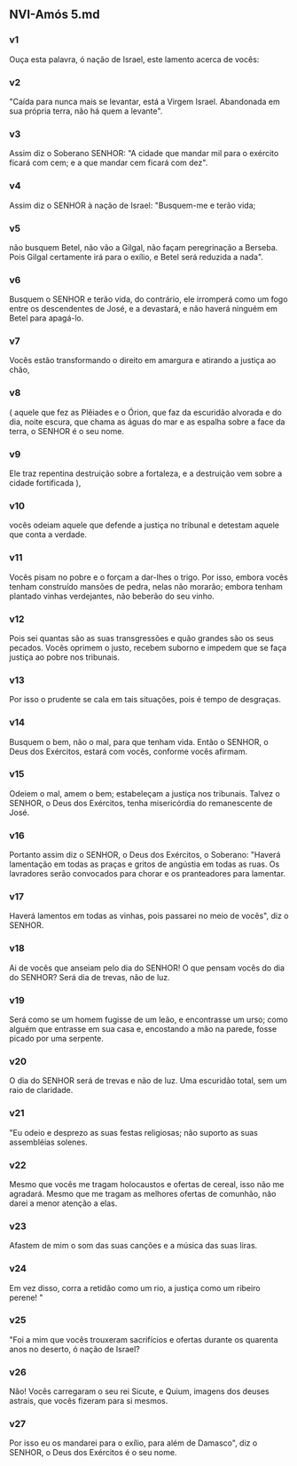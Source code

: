 ## NVI-Amós 5.md
### v1
 Ouça esta palavra, ó nação de Israel, este lamento acerca de vocês:
### v2
 "Caída para nunca mais se levantar, está a Virgem Israel. Abandonada em sua própria terra, não há quem a levante".
### v3
 Assim diz o Soberano SENHOR: "A cidade que mandar mil para o exército ficará com cem; e a que mandar cem ficará com dez".
### v4
 Assim diz o SENHOR à nação de Israel: "Busquem-me e terão vida;
### v5
 não busquem Betel, não vão a Gilgal, não façam peregrinação a Berseba. Pois Gilgal certamente irá para o exílio, e Betel será reduzida a nada".
### v6
 Busquem o SENHOR e terão vida, do contrário, ele irromperá como um fogo entre os descendentes de José, e a devastará, e não haverá ninguém em Betel para apagá-lo.
### v7
 Vocês estão transformando o direito em amargura e atirando a justiça ao chão,
### v8
 ( aquele que fez as Plêiades e o Órion, que faz da escuridão alvorada e do dia, noite escura, que chama as águas do mar e as espalha sobre a face da terra, o SENHOR é o seu nome.
### v9
 Ele traz repentina destruição sobre a fortaleza, e a destruição vem sobre a cidade fortificada ),
### v10
 vocês odeiam aquele que defende a justiça no tribunal e detestam aquele que conta a verdade.
### v11
 Vocês pisam no pobre e o forçam a dar-lhes o trigo. Por isso, embora vocês tenham construído mansões de pedra, nelas não morarão; embora tenham plantado vinhas verdejantes, não beberão do seu vinho.
### v12
 Pois sei quantas são as suas transgressões e quão grandes são os seus pecados. Vocês oprimem o justo, recebem suborno e impedem que se faça justiça ao pobre nos tribunais.
### v13
 Por isso o prudente se cala em tais situações, pois é tempo de desgraças.
### v14
 Busquem o bem, não o mal, para que tenham vida. Então o SENHOR, o Deus dos Exércitos, estará com vocês, conforme vocês afirmam.
### v15
 Odeiem o mal, amem o bem; estabeleçam a justiça nos tribunais. Talvez o SENHOR, o Deus dos Exércitos, tenha misericórdia do remanescente de José.
### v16
 Portanto assim diz o SENHOR, o Deus dos Exércitos, o Soberano: "Haverá lamentação em todas as praças e gritos de angústia em todas as ruas. Os lavradores serão convocados para chorar e os pranteadores para lamentar.
### v17
 Haverá lamentos em todas as vinhas, pois passarei no meio de vocês", diz o SENHOR.
### v18
 Ai de vocês que anseiam pelo dia do SENHOR! O que pensam vocês do dia do SENHOR? Será dia de trevas, não de luz.
### v19
 Será como se um homem fugisse de um leão, e encontrasse um urso; como alguém que entrasse em sua casa e, encostando a mão na parede, fosse picado por uma serpente.
### v20
 O dia do SENHOR será de trevas e não de luz. Uma escuridão total, sem um raio de claridade.
### v21
 "Eu odeio e desprezo as suas festas religiosas; não suporto as suas assembléias solenes.
### v22
 Mesmo que vocês me tragam holocaustos e ofertas de cereal, isso não me agradará. Mesmo que me tragam as melhores ofertas de comunhão, não darei a menor atenção a elas.
### v23
 Afastem de mim o som das suas canções e a música das suas liras.
### v24
 Em vez disso, corra a retidão como um rio, a justiça como um ribeiro perene! "
### v25
 "Foi a mim que vocês trouxeram sacrifícios e ofertas durante os quarenta anos no deserto, ó nação de Israel?
### v26
 Não! Vocês carregaram o seu rei Sicute, e Quium, imagens dos deuses astrais, que vocês fizeram para si mesmos.
### v27
 Por isso eu os mandarei para o exílio, para além de Damasco", diz o SENHOR, o Deus dos Exércitos é o seu nome.
